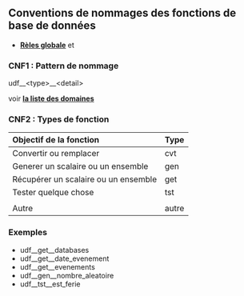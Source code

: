 ## Conventions de nommages des fonctions de base de données

- **[Rèles globale](GlobalRules.md)** et

### CNF1 : Pattern de nommage
udf\_\_\<type\>\_\_\<detail\>

voir **[la liste des domaines](DomainsList.md)** 

### CNF2 : Types de fonction

Objectif de la fonction | Type |
:---|:---|
Convertir ou remplacer | cvt |
Generer un scalaire ou un ensemble | gen |
Récupérer un scalaire ou un ensemble |  get |
Tester quelque chose | tst |
||
Autre | autre |


### Exemples

- udf__get__databases
- udf__get__date_evenement
- udf__get__evenements
- udf__gen__nombre_aleatoire
- udf__tst__est_ferie

